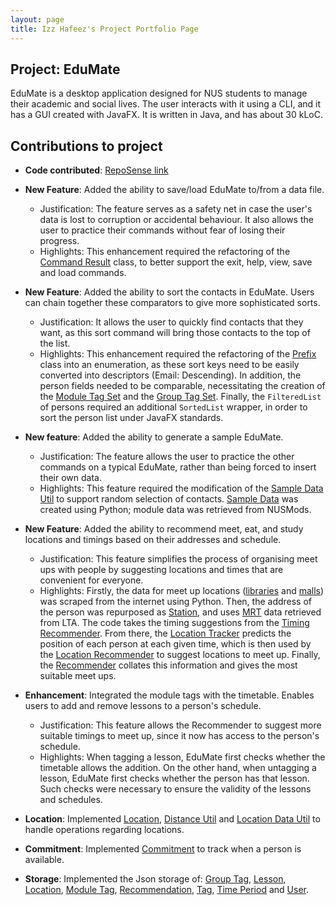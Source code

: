 ```yaml
---
layout: page
title: Izz Hafeez's Project Portfolio Page
---
```


## Project: EduMate

EduMate is a desktop application designed for NUS students to manage their academic and social lives. The user interacts with it using a CLI, and it has a GUI created with JavaFX. It is written in Java, and has about 30 kLoC.

## Contributions to project

* **Code contributed**: [RepoSense link](https://nus-cs2103-ay2223s2.github.io/tp-dashboard/?search=mynameizzhafeez&breakdown=true)

* **New Feature**: Added the ability to save/load EduMate to/from a data file.
  * Justification: The feature serves as a safety net in case the user's data is lost to corruption or accidental behaviour. It also allows the user to practice their commands without fear of losing their progress.
  * Highlights: This enhancement required the refactoring of the [Command Result](https://github.com/AY2223S2-CS2103T-W14-2/tp/tree/master/src/main/java/seedu/address/logic/commands/results) class, to better support the exit, help, view, save and load commands.
* **New Feature**: Added the ability to sort the contacts in EduMate. Users can chain together these comparators to give more sophisticated sorts.
  * Justification: It allows the user to quickly find contacts that they want, as this sort command will bring those contacts to the top of the list.
  * Highlights: This enhancement required the refactoring of the [Prefix](https://github.com/AY2223S2-CS2103T-W14-2/tp/blob/master/src/main/java/seedu/address/logic/parser/Prefix.java) class into an enumeration, as these sort keys need to be easily converted into descriptors (Email: Descending). In addition, the person fields needed to be comparable, necessitating the creation of the [Module Tag Set](https://github.com/AY2223S2-CS2103T-W14-2/tp/blob/master/src/main/java/seedu/address/model/person/ModuleTagSet.java) and the [Group Tag Set](https://github.com/AY2223S2-CS2103T-W14-2/tp/blob/master/src/main/java/seedu/address/model/person/GroupTagSet.java). Finally, the `FilteredList` of persons required an additional `SortedList` wrapper, in order to sort the person list under JavaFX standards.
* **New feature**: Added the ability to generate a sample EduMate.
  * Justification: The feature allows the user to practice the other commands on a typical EduMate, rather than being forced to insert their own data.
  * Highlights: This feature required the modification of the [Sample Data Util](https://github.com/AY2223S2-CS2103T-W14-2/tp/blob/master/src/main/java/seedu/address/model/util/SampleDataUtil.java) to support random selection of contacts. [Sample Data](https://github.com/AY2223S2-CS2103T-W14-2/tp/blob/master/src/main/resources/data/sampleData.txt) was created using Python; module data was retrieved from NUSMods.
* **New Feature**: Added the ability to recommend meet, eat, and study locations and timings based on their addresses and schedule.
  * Justification: This feature simplifies the process of organising meet ups with people by suggesting locations and times that are convenient for everyone.
  * Highlights: Firstly, the data for meet up locations ([libraries](https://github.com/AY2223S2-CS2103T-W14-2/tp/blob/master/src/main/resources/data/study.txt) and [malls](https://github.com/AY2223S2-CS2103T-W14-2/tp/blob/master/src/main/resources/data/eat.txt)) was scraped from the internet using Python. Then, the address of the person was repurposed as [Station](https://github.com/AY2223S2-CS2103T-W14-2/tp/blob/master/src/main/java/seedu/address/model/person/Station.java), and uses [MRT](https://github.com/AY2223S2-CS2103T-W14-2/tp/blob/master/src/main/resources/data/stations.txt) data retrieved from LTA. The code takes the timing suggestions from the [Timing Recommender](https://github.com/AY2223S2-CS2103T-W14-2/tp/blob/master/src/main/java/seedu/address/logic/recommender/timing/TimingRecommender.java). From there, the [Location Tracker](https://github.com/AY2223S2-CS2103T-W14-2/tp/blob/master/src/main/java/seedu/address/logic/recommender/location/LocationTracker.java) predicts the position of each person at each given time, which is then used by the [Location Recommender](https://github.com/AY2223S2-CS2103T-W14-2/tp/blob/master/src/main/java/seedu/address/logic/recommender/location/LocationRecommender.java) to suggest locations to meet up. Finally, the [Recommender](https://github.com/AY2223S2-CS2103T-W14-2/tp/blob/master/src/main/java/seedu/address/logic/recommender/Recommender.java) collates this information and gives the most suitable meet ups.
* **Enhancement**: Integrated the module tags with the timetable. Enables users to add and remove lessons to a person's schedule.
  * Justification: This feature allows the Recommender to suggest more suitable timings to meet up, since it now has access to the person's schedule.
  * Highlights: When tagging a lesson, EduMate first checks whether the timetable allows the addition. On the other hand, when untagging a lesson, EduMate first checks whether the person has that lesson. Such checks were necessary to ensure the validity of the lessons and schedules.
* **Location**: Implemented [Location](https://github.com/AY2223S2-CS2103T-W14-2/tp/blob/master/src/main/java/seedu/address/model/location/Location.java), [Distance Util](https://github.com/AY2223S2-CS2103T-W14-2/tp/blob/master/src/main/java/seedu/address/model/location/util/DistanceUtil.java) and [Location Data Util](https://github.com/AY2223S2-CS2103T-W14-2/tp/blob/master/src/main/java/seedu/address/model/location/util/LocationDataUtil.java) to handle operations regarding locations.
* **Commitment**: Implemented [Commitment](https://github.com/AY2223S2-CS2103T-W14-2/tp/blob/master/src/main/java/seedu/address/model/commitment/Commitment.java) to track when a person is available.
* **Storage**: Implemented the Json storage of: [Group Tag](https://github.com/AY2223S2-CS2103T-W14-2/tp/blob/master/src/main/java/seedu/address/storage/JsonAdaptedGroupTag.java), [Lesson](https://github.com/AY2223S2-CS2103T-W14-2/tp/blob/master/src/main/java/seedu/address/storage/JsonAdaptedLesson.java), [Location](https://github.com/AY2223S2-CS2103T-W14-2/tp/blob/master/src/main/java/seedu/address/storage/JsonAdaptedLocation.java), [Module Tag](https://github.com/AY2223S2-CS2103T-W14-2/tp/blob/master/src/main/java/seedu/address/storage/JsonAdaptedModuleTag.java), [Recommendation](https://github.com/AY2223S2-CS2103T-W14-2/tp/blob/master/src/main/java/seedu/address/storage/JsonAdaptedRecommendation.java), [Tag](https://github.com/AY2223S2-CS2103T-W14-2/tp/blob/master/src/main/java/seedu/address/storage/JsonAdaptedTag.java), [Time Period](https://github.com/AY2223S2-CS2103T-W14-2/tp/blob/master/src/main/java/seedu/address/storage/JsonAdaptedTimePeriod.java) and [User](https://github.com/AY2223S2-CS2103T-W14-2/tp/blob/master/src/main/java/seedu/address/storage/JsonAdaptedUser.java).

